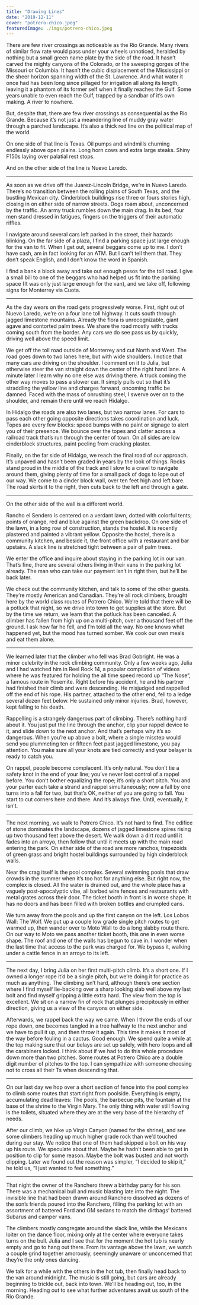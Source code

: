 ```yaml
---
title: "Drawing Lines"
date: "2019-12-11"
cover: "potrero-chico.jpeg"
featuredImage: ./imgs/potrero-chico.jpeg
---
```


There are few river crossings as noticeable as the Rio Grande. Many rivers of similar flow rate would pass under your wheels unnoticed, heralded by nothing but a small green name plate by the side of the road. It hasn’t carved the mighty canyons of the Colorado, or the sweeping gorges of the Missouri or Columbia. It hasn’t the cubic displacement of the Mississippi or the sheer horizon spanning width of the St. Lawrence. And what water it once had has been long since pillaged for irrigation all along its length, leaving it a phantom of its former self when it finally reaches the Gulf. Some years unable to even reach the Gulf, trapped by a sandbar of it’s own making. A river to nowhere.

But, despite that, there are few river crossings as consequential as the Rio Grande. Because it’s not just a meandering line of muddy gray water through a parched landscape. It’s also a thick red line on the political map of the world.

On one side of that line is Texas. Oil pumps and windmills churning endlessly above open plains. Long horn cows and extra large steaks. Shiny F150s laying over palatial rest stops.

And on the other side of the line is Nuevo Laredo.

---

As soon as we drive off the Juarez-Lincoln Bridge, we’re in Nuevo Laredo. There’s no transition between the rolling plains of South Texas, and the bustling Mexican city. Cinderblock buildings rise three or fours stories high, closing in on either side of narrow streets. Dogs roam about, unconcerned by the traffic. An army truck rumbles down the main drag. In its bed, four men stand dressed in fatigues, fingers on the triggers of their automatic riffles.

I navigate around several cars left parked in the street, their hazards blinking. On the far side of a plaza, I find a parking space just large enough for the van to fit. When I get out, several beggars come up to me. I don’t have cash, am in fact looking for an ATM. But I can’t tell them that. They don’t speak English, and I don’t know the word in Spanish.

I find a bank a block away and take out enough pesos for the toll road. I give a small bill to one of the beggars who had helped us fit into the parking space (It was only just large enough for the van), and we take off, following signs for Monterrey via Cuota.

---

As the day wears on the road gets progressively worse. First, right out of Nuevo Laredo, we’re on a four lane toll highway. It cuts south through jagged limestone mountains. Already the flora is unrecognizable, giant agave and contorted palm trees. We share the road mostly with trucks coming south from the border. Any cars we do see pass us by quickly, driving well above the speed limit.

We get off the toll road outside of Monterrey and cut North and West. The road goes down to two lanes here, but with wide shoulders. I notice that many cars are driving on the shoulder. I comment on it to Julia, but otherwise steer the van straight down the center of the right hand lane. A minute later I learn why no one else was driving there. A truck coming the other way moves to pass a slower car. It simply pulls out so that it’s straddling the yellow line and charges forward, oncoming traffic be damned. Faced with the mass of onrushing steel, I swerve over on to the shoulder, and remain there until we reach Hidalgo.

In Hidalgo the roads are also two lanes, but two narrow lanes. For cars to pass each other going opposite directions takes coordination and luck. Topes are every few blocks: speed bumps with no paint or signage to alert you of their presence. We bounce over the topes and clatter across a railroad track that’s run through the center of town. On all sides are low cinderblock structures, paint peeling from cracking plaster.

Finally, on the far side of Hidalgo, we reach the final road of our approach. It’s unpaved and hasn’t been graded in years by the look of things. Rocks stand proud in the middle of the track and I slow to a crawl to navigate around them, giving plenty of time for a small pack of dogs to lope out of our way. We come to a cinder block wall, over ten feet high and left bare. The road skirts it to the right, then cuts back to the left and through a gate.

---

On the other side of the wall is a different world.

Rancho el Sendero is centered on a verdant lawn, dotted with colorful tents; points of orange, red and blue against the green backdrop. On one side of the lawn, in a long row of construction, stands the hostel. It is recently plastered and painted a vibrant yellow. Opposite the hostel, there is a community kitchen, and beside it, the front office with a restaurant and bar upstairs. A slack line is stretched tight between a pair of palm trees.

We enter the office and inquire about staying in the parking lot in our van. That’s fine, there are several others living in their vans in the parking lot already. The man who can take our payment isn’t in right then, but he’ll be back later.

We check out the community kitchen, and talk to some of the other guests. They’re mostly American and Canadian. They’re all rock climbers, brought here by the world class routes of Potrero Chico. We’re told that there will be a potluck that night, so we drive into town to get supplies at the store. But by the time we return, we learn that the potluck has been canceled. A climber has fallen from high up on a multi-pitch, over a thousand feet off the ground. I ask how far he fell, and I’m told all the way. No one knows what happened yet, but the mood has turned somber. We cook our own meals and eat them alone.

---

We learned later that the climber who fell was Brad Gobright. He was a minor celebrity in the rock climbing community. Only a few weeks ago, Julia and I had watched him in Reel Rock 14, a popular compilation of videos where he was featured for holding the all time speed record up “The Nose”, a famous route in Yosemite. Right before his accident, he and his partner had finished their climb and were descending. He misjudged and rappelled off the end of his rope. His partner, attached to the other end, fell to a ledge several dozen feet below. He sustained only minor injuries. Brad, however, kept falling to his death.

Rappelling is a strangely dangerous part of climbing. There’s nothing hard about it. You just put the line through the anchor, clip your rappel device to it, and slide down to the next anchor. And that’s perhaps why it’s so dangerous. When you’re up above a bolt, where a single misstep would send you plummeting ten or fifteen feet past jagged limestone, you pay attention. You make sure all your knots are tied correctly and your belayer is ready to catch you.

On rappel, people become complacent. It’s only natural. You don’t tie a safety knot in the end of your line; you’ve never lost control of a rappel before. You don’t bother equalizing the rope; it’s only a short pitch. You and your parter each take a strand and rappel simultaneously; now a fall by one turns into a fall for two, but that’s OK, neither of you are going to fall. You start to cut corners here and there. And it’s always fine. Until, eventually, it isn’t.

---

The next morning, we walk to Potrero Chico. It’s not hard to find. The edifice of stone dominates the landscape, dozens of jagged limestone spires rising up two thousand feet above the desert. We walk down a dirt road until it fades into an arroyo, then follow that until it meets up with the main road entering the park. On either side of the road are more ranchos, trapezoids of green grass and bright hostel buildings surrounded by high cinderblock walls.

Near the crag itself is the pool complex. Several swimming pools that draw crowds in the summer when it’s too hot for anything else. But right now, the complex is closed. All the water is drained out, and the whole place has a vaguely post-apocalyptic vibe, all barbed wire fences and restaurants with metal grates across their door. The ticket booth in front is in worse shape. It has no doors and has been filled with broken bottles and crumpled cans.

We turn away from the pools and up the first canyon on the left. Los Lobos Wall: The Wolf. We put up a couple low grade single pitch routes to get warmed up, then wander over to Moto Wall to do a long slabby route there. On our way to Moto we pass another ticket booth, this one in even worse shape. The roof and one of the walls has begun to cave in. I wonder when the last time that access to the park was charged for. We bypass it, walking under a cattle fence in an arroyo to its left.

---

The next day, I bring Julia on her first multi-pitch climb. It’s a short one. If I owned a longer rope it’d be a single pitch, but we’re doing it for practice as much as anything. The climbing isn’t hard, although there’s one section where I find myself lie-backing over a sharp looking slab well above my last bolt and find myself gripping a little extra hard. The view from the top is excellent. We sit on a narrow fin of rock that plunges precipitously in either direction, giving us a view of the canyons on either side.

Afterwards, we rappel back the way we came. When I throw the ends of our rope down, one becomes tangled in a tree halfway to the next anchor and we have to pull it up, and then throw it again. This time it makes it most of the way before fouling in a cactus. Good enough. We spend quite a while at the top making sure that our belays are set up safely, with hero loops and all the carabiners locked. I think about if we had to do this whole procedure down more than two pitches. Some routes at Potrero Chico are a double digit number of pitches to the top. I can sympathize with someone choosing not to cross all their Ts when descending that.

---

On our last day we hop over a short section of fence into the pool complex to climb some routes that start right from poolside. Everything is empty, accumulating dead leaves: The pools, the barbecue pits, the fountain at the base of the shrine to the Virgin Mary. The only thing with water still flowing is the toilets, situated where they are at the very base of the hierarchy of needs.

After our climb, we hike up Virgin Canyon (named for the shrine), and see some climbers heading up much higher grade rock than we’d touched during our stay. We notice that one of them had skipped a bolt on his way up his route. We speculate about that. Maybe he hadn’t been able to get in position to clip for some reason. Maybe the bolt was busted and not worth clipping. Later we found out the reason was simpler, “I decided to skip it,” he told us, “I just wanted to feel something.”

---

That night the owner of the Ranchero threw a birthday party for his son. There was a mechanical bull and music blasting late into the night. The invisible line that had been drawn around Ranchero dissolved as dozens of the son’s friends poured into the Ranchero, filling the parking lot with an assortment of battered Ford and GM sedans to match the dirtbags’ battered Subarus and camper vans.

The climbers mostly congregate around the slack line, while the Mexicans loiter on the dance floor, mixing only at the center where everyone takes turns on the bull. Julia and I see that for the moment the hot tub is nearly empty and go to hang out there. From its vantage above the lawn, we watch a couple grind together amorously, seemingly unaware or unconcerned that they’re the only ones dancing.

We talk for a while with the others in the hot tub, then finally head back to the van around midnight. The music is still going, but cars are already beginning to trickle out, back into town. We’ll be heading out, too, in the morning. Heading out to see what further adventures await us south of the Rio Grande.
